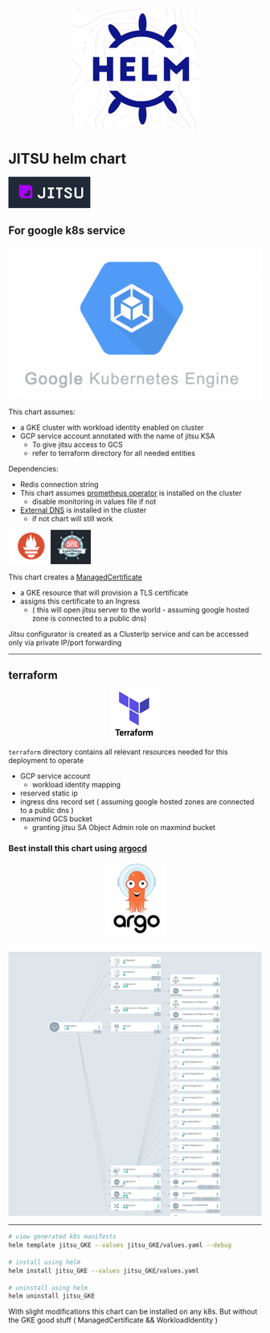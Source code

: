 <p align="center">
<img alt="img_2.png" src="./readme_assets/img_2.png"/>
</p>

# JITSU helm chart
![img_1.png](./readme_assets/img_1.png)

## For google k8s service

<p align="center">
<img alt="img_3.png" src="./readme_assets/img_3.png"/>
</p>

This chart assumes:
- a GKE cluster with workload identity enabled on cluster
- GCP service account annotated with the name of jitsu KSA 
  - To give jitsu access to GCS
  - refer to terraform directory for all needed entities 

Dependencies:
- Redis connection string 
- This chart assumes [prometheus operator](https://github.com/bitnami/charts/tree/master/bitnami/kube-prometheus/#installing-the-chart) is installed on the cluster 
  - disable monitoring in values file if not
- [External DNS](https://github.com/kubernetes-sigs/external-dns) is installed in the cluster
  - if not chart will still work

<img alt="img_6.png" src="./readme_assets/img_6.png" width="80"/> <img alt="img_7.png" src="./readme_assets/edns.png" width="80"/>

This chart creates a [ManagedCertificate](https://cloud.google.com/kubernetes-engine/docs/how-to/managed-certs) 
- a GKE resource that will provision a TLS certificate
- assigns this certificate to an Ingress
  - ( this will open jitsu server to the world - assuming google hosted zone is connected to a public dns)
  
Jitsu configurator is created as a ClusterIp service and can be accessed only via private IP/port forwarding

---
## terraform
<p align="center">
  <img alt="img_4.png" src="./readme_assets/img_4.png" width="100"/>
</p>


`terraform` directory contains all relevant resources needed for this deployment to operate
- GCP service account
  - workload identity mapping
- reserved static ip
- ingress dns record set ( assuming google hosted zones are connected to a public dns )
- maxmind GCS bucket
  - granting jitsu SA Object Admin role on maxmind bucket


### Best install this chart using [argocd](https://argo-cd.readthedocs.io/en/stable/)

<p align="center">
  <img alt="img_5.png" height="150" src="./readme_assets/img_5.png"/>
</p>

![img.png](./readme_assets/img.png)

---


```bash
# view generated k8s manifests
helm template jitsu_GKE --values jitsu_GKE/values.yaml --debug

# install using helm
helm install jitsu_GKE --values jitsu_GKE/values.yaml 

# uninstall using helm
helm uninstall jitsu_GKE
```

With slight modifications this chart can be installed on any k8s.
But without the GKE good stuff
( ManagedCertificate && WorkloadIdentity )
